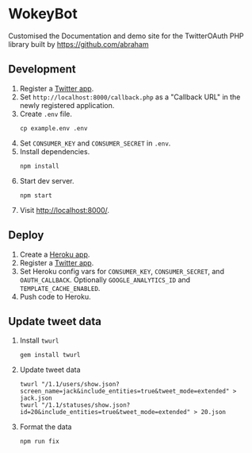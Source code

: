 # WokeyBot

Customised the Documentation and demo site for the TwitterOAuth PHP library built by https://github.com/abraham

## Development

1. Register a [Twitter app](https://developer.twitter.com/apps).
1. Set `http://localhost:8000/callback.php` as a "Callback URL" in the newly registered application.
1. Create `.env` file.
   ```console
   cp example.env .env
   ```
1. Set `CONSUMER_KEY` and `CONSUMER_SECRET` in `.env`.
1. Install dependencies.
   ```console
   npm install
   ```
1. Start dev server.
   ```console
   npm start
   ```
1. Visit [http://localhost:8000/](http://localhost:8000/).

## Deploy

1. Create a [Heroku app](https://www.heroku.com).
1. Register a [Twitter app](https://developer.twitter.com/apps).
1. Set Heroku config vars for `CONSUMER_KEY`, `CONSUMER_SECRET`, and `OAUTH_CALLBACK`. Optionally `GOOGLE_ANALYTICS_ID` and `TEMPLATE_CACHE_ENABLED`.
1. Push code to Heroku.

## Update tweet data

1. Install `twurl`
   ```console
   gem install twurl
   ```
1. Update tweet data
   ```console
   twurl "/1.1/users/show.json?screen_name=jack&include_entities=true&tweet_mode=extended" > jack.json
   twurl "/1.1/statuses/show.json?id=20&include_entities=true&tweet_mode=extended" > 20.json
   ```
1. Format the data
   ```console
   npm run fix
   ```
